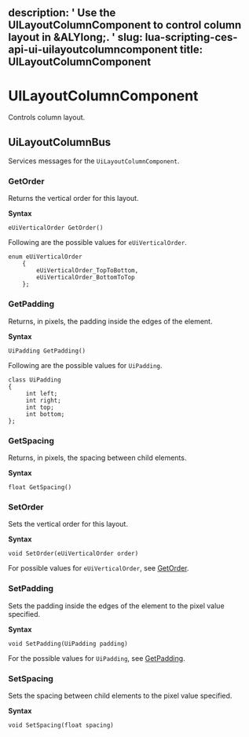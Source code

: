 description: ' Use the UILayoutColumnComponent to control column layout in &ALYlong;. '
slug: lua-scripting-ces-api-ui-uilayoutcolumncomponent
title: UILayoutColumnComponent
---
# UILayoutColumnComponent<a name="lua-scripting-ces-api-ui-uilayoutcolumncomponent"></a>

Controls column layout\.

## UiLayoutColumnBus<a name="lua-scripting-ces-api-ui-uilayoutcolumncomponent-uilayoutcolumnbus"></a>

Services messages for the `UiLayoutColumnComponent`\.

### GetOrder<a name="lua-scripting-ces-api-ui-uilayoutcolumncomponent-uilayoutcolumnbus-getorder"></a>

Returns the vertical order for this layout\.

**Syntax**

```
eUiVerticalOrder GetOrder()
```

Following are the possible values for `eUiVerticalOrder`\.

```
enum eUiVerticalOrder
    {
        eUiVerticalOrder_TopToBottom,
        eUiVerticalOrder_BottomToTop
    };
```

### GetPadding<a name="lua-scripting-ces-api-ui-uilayoutcolumncomponent-uilayoutcolumnbus-getpadding"></a>

Returns, in pixels, the padding inside the edges of the element\.

**Syntax**

```
UiPadding GetPadding()
```

Following are the possible values for `UiPadding`\.

```
class UiPadding
{
     int left;
     int right;
     int top;
     int bottom;
};
```

### GetSpacing<a name="lua-scripting-ces-api-ui-uilayoutcolumncomponent-uilayoutcolumnbus-getspacing"></a>

Returns, in pixels, the spacing between child elements\.

**Syntax**

```
float GetSpacing()
```

### SetOrder<a name="lua-scripting-ces-api-ui-uilayoutcolumncomponent-uilayoutcolumnbus-setorder"></a>

Sets the vertical order for this layout\.

**Syntax**

```
void SetOrder(eUiVerticalOrder order)
```

For possible values for `eUiVerticalOrder`, see [GetOrder](#lua-scripting-ces-api-ui-uilayoutcolumncomponent-uilayoutcolumnbus-getorder)\.

### SetPadding<a name="lua-scripting-ces-api-ui-uilayoutcolumncomponent-uilayoutcolumnbus-setpadding"></a>

Sets the padding inside the edges of the element to the pixel value specified\.

**Syntax**

```
void SetPadding(UiPadding padding)
```

For the possible values for `UiPadding`, see [GetPadding](#lua-scripting-ces-api-ui-uilayoutcolumncomponent-uilayoutcolumnbus-getpadding)\.

### SetSpacing<a name="lua-scripting-ces-api-ui-uilayoutcolumncomponent-uilayoutcolumnbus-setspacing"></a>

Sets the spacing between child elements to the pixel value specified\.

**Syntax**

```
void SetSpacing(float spacing)
```